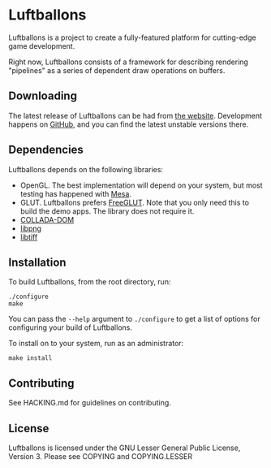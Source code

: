 # Luftballons #

Luftballons is a project to create a fully-featured platform for cutting-edge
game development.

Right now, Luftballons consists of a framework for describing rendering
"pipelines" as a series of dependent draw operations on buffers.


## Downloading ##

The latest release of Luftballons can be had from [the
website](http://www.luftengine.org/).  Development happens on
[GitHub](https://github.com/sadmac7000/luftballons), and you can find the
latest unstable versions there.


## Dependencies ##

Luftballons depends on the following libraries:

* OpenGL. The best implementation will depend on your system, but most testing
  has happened with [Mesa](http://www.mesa3d.org/).
* GLUT. Luftballons prefers [FreeGLUT](http://freeglut.sourceforge.net/). Note
  that you only need this to build the demo apps. The library does not require
  it.
* [COLLADA-DOM](http://sourceforge.net/projects/collada-dom/)
* [libpng](http://www.libpng.org/pub/png/libpng.html)
* [libtiff](http://www.libtiff.org/)

## Installation ##

To build Luftballons, from the root directory, run:

    ./configure
    make

You can pass the `--help` argument to `./configure` to get a list of options
for configuring your build of Luftballons.

To install on to your system, run as an administrator:

    make install


## Contributing ##

See HACKING.md for guidelines on contributing.


## License ##

Luftballons is licensed under the GNU Lesser General Public License, Version 3.
Please see COPYING and COPYING.LESSER
